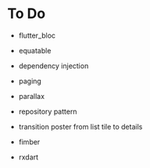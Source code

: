 # To Do

* flutter_bloc
* equatable
* dependency injection
* paging
* parallax
* repository pattern
* transition poster from list tile to details

* fimber
* rxdart
